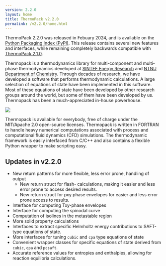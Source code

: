 ```yaml
---
version: 2.2.0
layout: home
title: ThermoPack v2.2.0
permalink: /v2.2.0/home.html
---
```


ThermoPack 2.2.0 was released in Febuary 2024, and is available on the [Python Packaging Index (PyPI)](https://pypi.org/project/thermopack/). 
This release contains several new features and interfaces, while remaining completely backwards compatible with [ThermoPack 2.1.0](/thermopack/v2.1.0/home.html).

Thermopack is a thermodynamics library for multi-component and
multi-phase thermodynamics developed at [SINTEF Energy
Research](https://www.sintef.no/en/sintef-energy/) and [NTNU
Department of
Chemistry](https://www.ntnu.edu/chemistry/research/thermodynamics). Through
decades of research, we have developed a software that performs
thermodynamic calculations. A large selection of equations of state
have been implemented in this software. Most of these equations of
state have been developed by other research groups around the world,
but some of them have been developed by us. Thermopack has been a
much-appreciated in-house powerhouse.

![](/thermopack/assets/graphics/readme_intro.gif?raw=true)

Thermopack is available for everybody, free of charge under the
MIT/Apache 2.0 open-source licenses. Thermopack is written in FORTRAN
to handle heavy numerical computations associated with process and
computational fluid dynamics (CFD) simulations. The thermodynamic
framework is easily interfaced from C/C++ and also contains a flexible
Python wrapper to make scripting easy.

## Updates in v2.2.0

* New return patterns for more flexible, less error prone, handling of output
  * New return struct for flash- calculations, making it easier and less error prone to access desired results.
  * New return struct for pxy phase envelopes for easier and less error prone access to results.
* Interface for computing Txy-phase envelopes
* Interface for computing the spinodal curve
* Computation of isolines in the metastable region
* More solid property calculations
* Interfaces to extract specific Helmholtz energy contributions to SAFT-type equations of state.
* More interfaces for tuning `cubic` and `cpa` type equations of state
* Convenient wrapper classes for specific equations of state derived from `cubic`, `cpa` and `pcsaft`.
* Accurate reference values for entropies and enthalpies, allowing for reaction equilibria calculations.
